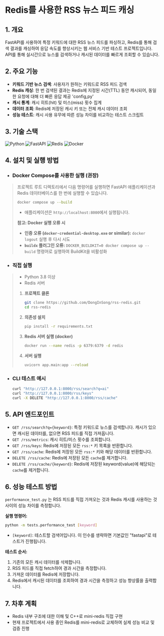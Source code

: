 # Redis를 사용한 RSS 뉴스 피드 캐싱

## 1. 개요

FastAPI를 사용하여 특정 키워드에 대한 RSS 뉴스 피드를 파싱하고, Redis를 통해 검색 결과를 캐싱하여 응답 속도를 향상시키는 웹 서비스 기반 테스트 프로젝트입니다. API를 통해 실시간으로 뉴스를 검색하거나 캐시된 데이터를 빠르게 조회할 수 있습니다.

## 2. 주요 기능

- **키워드 기반 뉴스 검색**: 사용자가 원하는 키워드로 RSS 피드 검색
- **Redis 캐싱**: 한 번 검색된 결과는 Redis에 지정된 시간(TTL) 동안 캐시되어, 동일한 요청에 대해 더 빠른 응답 제공 'config,py'
- **캐시 통계**: 캐시 히트(hit) 및 미스(miss) 횟수 집계
- **데이터 조회**: Redis에 저장된 캐시 키 또는 전체 캐시 데이터 조회
- **성능 테스트**: 캐시 사용 유무에 따른 성능 차이를 비교하는 테스트 스크립트

## 3. 기술 스택

![Python](https://img.shields.io/badge/Python-3776AB?style=for-the-badge&logo=python&logoColor=white)  ![FastAPI](https://img.shields.io/badge/FastAPI-009688?style=for-the-badge&logo=fastapi&logoColor=white)  ![Redis](https://img.shields.io/badge/Redis-DC382D?style=for-the-badge&logo=redis&logoColor=white)  ![Docker](https://img.shields.io/badge/Docker-2496ED?style=for-the-badge&logo=docker&logoColor=white)  

## 4. 설치 및 실행 방법

- ### Docker Compose를 사용한 실행 (권장)
>
> 프로젝트 루트 디렉토리에서 다음 명령어를 실행하면 FastAPI 애플리케이션과 Redis 데이터베이스를 한 번에 실행할 수 있습니다.
> 
> ```bash
> docker compose up --build
> ```
> 
> - 애플리케이션은 `http://localhost:8000`에서 실행됩니다.
> 
> **참고: Docker 실행 오류 시**
> 
> - **인증 오류 (`docker-credential-desktop.exe` or similar):** `docker logout` 실행 후 다시 시도
> - **`buildx` 플러그인 오류:** `DOCKER_BUILDKIT=0 docker compose up --build` 명령어로 실행하여 BuildKit을 비활성화


- ### 직접 실행
> 
> - Python 3.8 이상
> - Redis 서버
> 
> 1.  **프로젝트 클론**
>     ```bash
>     git clone https://github.com/DongInSong/rss-redis.git
>     cd rss-redis
>     ```
> 
> 2.  **의존성 설치**
>     ```bash
>     pip install -r requirements.txt
>     ```
> 
> 3.  **Redis 서버 실행 (docker)**   
>     ```bash
>     docker run --name redis -p 6379:6379 -d redis
>     ```
> 
> 4.  **서버 실행**
>     ```bash
>     uvicorn app.main:app --reload
>     ```

- ### CLI 테스트 예시
    ```bash
    curl "http://127.0.0.1:8000/rss/search?q=ai"
    curl "http://127.0.0.1:8000/rss/keys"
    curl -X DELETE "http://127.0.0.1:8000/rss/cache"
    ```

## 5. API 엔드포인트

- `GET /rss/search?q={keyword}`: 특정 키워드로 뉴스를 검색합니다. 캐시가 있으면 캐시된 데이터를, 없으면 RSS 피드를 직접 가져옵니다.
- `GET /rss/metrics`: 캐시 히트/미스 횟수를 조회합니다.
- `GET /rss/keys`: Redis에 저장된 모든 `rss:*` 키 목록을 반환합니다.
- `GET /rss/cache`: Redis에 저장된 모든 `rss:*` 키와 해당 데이터를 반환합니다.
- `DELETE /rss/cache`: Redis에 저장된 모든 `cache`를 제거합니다.
- `DELETE /rss/cache/{keyword}`: Redis에 저장된 keyword(value)에 해당되는 `cache`를 제거합니다.

## 6. 성능 테스트 방법

`performance_test.py` 는 RSS 피드를 직접 가져오는 것과 Redis 캐시를 사용하는 것 사이의 성능 차이를 측정합니다.

**실행 명령어:**

```bash
python -m tests.performance_test [keyword]
```

- `[keyword]`: 테스트할 검색어입니다. 이 인수를 생략하면 기본값인 "fastapi"로 테스트가 진행됩니다.

**테스트 순서:**
1.  기존의 모든 캐시 데이터를 삭제합니다.
2.  RSS 피드를 직접 fetch하여 경과 시간을 측정합니다.
3.  가져온 데이터를 Redis에 저장합니다.
4.  Redis에서 캐시된 데이터를 조회하여 경과 시간을 측정하고 성능 향상률을 출력합니다.

## 7. 차후 계획
- Redis 내부 구조에 대한 이해 및 C++로 mini-redis 직접 구현
- 현재 프로젝트에서 사용 중인 Redis를 mini-redis로 교체하여 실제 성능 비교 및 검증 진행
